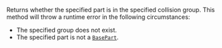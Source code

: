 Returns whether the specified part is in the specified collision group.
This method will throw a runtime error in the following circumstances:

- The specified group does not exist.
- The specified part is not a [`BasePart`](https://create.roblox.com/docs/reference/engine/classes/BasePart).